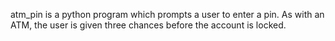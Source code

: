 atm_pin is a python program which prompts a user to enter a pin.
As with an ATM, the user is given three chances before the account is locked.
